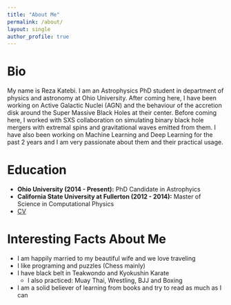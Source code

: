 ```yaml
---
title: "About Me"
permalink: /about/
layout: single
author_profile: true
---
```


# Bio
My name is Reza Katebi. I am an Astrophysics PhD student in department of physics and astronomy at Ohio University. After coming here, I have been working on Active Galactic Nuclei (AGN) and the behaviour of the accretion disk around the Super Massive Black Holes at their center. Before coming here, I worked with SXS collaboration on simulating binary black hole mergers with extremal spins and gravitational waves emitted from them. I have also been working on Machine Learning and Deep Learning for the past 2 years and I am very passionate about them and their practical usage.

# Education
* **Ohio University (2014 - Present):** PhD Candidate in Astrophyics
* **California State University at Fullerton (2012 - 2014):** Master of Science in Computational Physics
* [CV](![caterpillar](/assets/RezaKatebi.pdf))

# Interesting Facts About Me
* I am happily married to my beautiful wife and we love traveling
* I like programing and puzzles (Chess mainly)
* I have black belt in Teakwondo and Kyokushin Karate
    * I also practiced: Muay Thai, Wrestling, BJJ and Boxing
* I am a solid believer of learning from books and try to read as much as I can
